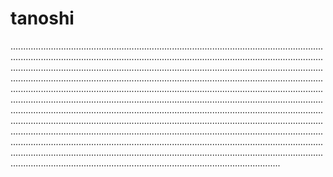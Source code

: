 # tanoshi

...............................................................................................................................................................................................................................................................................................................................................................................................................................................................................................................................................................................................................................................................................................................................................................................................................................................................................................................................................................................................................................................................................................................................................................................................................................................................................................................................................................................................................................................................................................................................